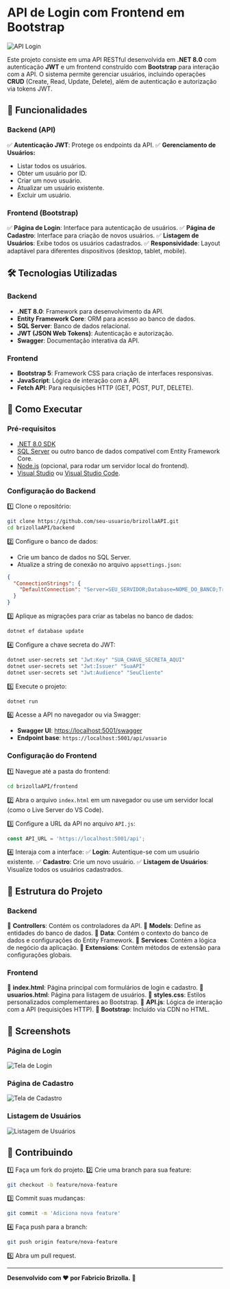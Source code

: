 # API de Login com Frontend em Bootstrap

![API Login](https://www.bootstrapdash.com/wp-content/uploads/2017/08/ASP.NET-with-Core-Bootstrap-scaled.jpg)

Este projeto consiste em uma API RESTful desenvolvida em **.NET 8.0** com autenticação **JWT** e um frontend construído com **Bootstrap** para interação com a API. O sistema permite gerenciar usuários, incluindo operações **CRUD** (Create, Read, Update, Delete), além de autenticação e autorização via tokens JWT.

## 📌 Funcionalidades

### Backend (API)
✅ **Autenticação JWT**: Protege os endpoints da API.
✅ **Gerenciamento de Usuários:**
- Listar todos os usuários.
- Obter um usuário por ID.
- Criar um novo usuário.
- Atualizar um usuário existente.
- Excluir um usuário.

### Frontend (Bootstrap)
✅ **Página de Login**: Interface para autenticação de usuários.
✅ **Página de Cadastro**: Interface para criação de novos usuários.
✅ **Listagem de Usuários**: Exibe todos os usuários cadastrados.
✅ **Responsividade**: Layout adaptável para diferentes dispositivos (desktop, tablet, mobile).

## 🛠️ Tecnologias Utilizadas

### Backend
- **.NET 8.0**: Framework para desenvolvimento da API.
- **Entity Framework Core**: ORM para acesso ao banco de dados.
- **SQL Server**: Banco de dados relacional.
- **JWT (JSON Web Tokens)**: Autenticação e autorização.
- **Swagger**: Documentação interativa da API.

### Frontend
- **Bootstrap 5**: Framework CSS para criação de interfaces responsivas.
- **JavaScript**: Lógica de interação com a API.
- **Fetch API**: Para requisições HTTP (GET, POST, PUT, DELETE).

## 🚀 Como Executar

### Pré-requisitos

- [.NET 8.0 SDK](https://dotnet.microsoft.com/download/dotnet/8.0)
- [SQL Server](https://www.microsoft.com/pt-br/sql-server/sql-server-downloads) ou outro banco de dados compatível com Entity Framework Core.
- [Node.js](https://nodejs.org/) (opcional, para rodar um servidor local do frontend).
- [Visual Studio](https://visualstudio.microsoft.com/) ou [Visual Studio Code](https://code.visualstudio.com/).

### Configuração do Backend

1️⃣ Clone o repositório:
```bash
git clone https://github.com/seu-usuario/brizollaAPI.git
cd brizollaAPI/backend
```

2️⃣ Configure o banco de dados:
- Crie um banco de dados no SQL Server.
- Atualize a string de conexão no arquivo `appsettings.json`:

```json
{
  "ConnectionStrings": {
    "DefaultConnection": "Server=SEU_SERVIDOR;Database=NOME_DO_BANCO;Trusted_Connection=True;"
  }
}
```

3️⃣ Aplique as migrações para criar as tabelas no banco de dados:
```bash
dotnet ef database update
```

4️⃣ Configure a chave secreta do JWT:
```bash
dotnet user-secrets set "Jwt:Key" "SUA_CHAVE_SECRETA_AQUI"
dotnet user-secrets set "Jwt:Issuer" "SuaAPI"
dotnet user-secrets set "Jwt:Audience" "SeuCliente"
```

5️⃣ Execute o projeto:
```bash
dotnet run
```

6️⃣ Acesse a API no navegador ou via Swagger:
- **Swagger UI**: [https://localhost:5001/swagger](https://localhost:5001/swagger)
- **Endpoint base**: `https://localhost:5001/api/usuario`

### Configuração do Frontend

1️⃣ Navegue até a pasta do frontend:
```bash
cd brizollaAPI/frontend
```

2️⃣ Abra o arquivo `index.html` em um navegador ou use um servidor local (como o Live Server do VS Code).

3️⃣ Configure a URL da API no arquivo `API.js`:
```javascript
const API_URL = 'https://localhost:5001/api';
```

4️⃣ Interaja com a interface:
✅ **Login**: Autentique-se com um usuário existente.
✅ **Cadastro**: Crie um novo usuário.
✅ **Listagem de Usuários**: Visualize todos os usuários cadastrados.

## 📂 Estrutura do Projeto

### Backend
📁 **Controllers**: Contém os controladores da API.
📁 **Models**: Define as entidades do banco de dados.
📁 **Data**: Contém o contexto do banco de dados e configurações do Entity Framework.
📁 **Services**: Contém a lógica de negócio da aplicação.
📁 **Extensions**: Contém métodos de extensão para configurações globais.

### Frontend
📄 **index.html**: Página principal com formulários de login e cadastro.
📄 **usuarios.html**: Página para listagem de usuários.
📄 **styles.css**: Estilos personalizados complementares ao Bootstrap.
📄 **API.js**: Lógica de interação com a API (requisições HTTP).
📄 **Bootstrap**: Incluído via CDN no HTML.

## 📸 Screenshots

### Página de Login
![Tela de Login](https://via.placeholder.com/800x400?text=Tela+de+Login)

### Página de Cadastro
![Tela de Cadastro](https://via.placeholder.com/800x400?text=Tela+de+Cadastro)

### Listagem de Usuários
![Listagem de Usuários](https://via.placeholder.com/800x400?text=Listagem+de+Usuários)

## 🤝 Contribuindo

1️⃣ Faça um fork do projeto.
2️⃣ Crie uma branch para sua feature:
```bash
git checkout -b feature/nova-feature
```
3️⃣ Commit suas mudanças:
```bash
git commit -m 'Adiciona nova feature'
```
4️⃣ Faça push para a branch:
```bash
git push origin feature/nova-feature
```
5️⃣ Abra um pull request.



---

**Desenvolvido com ❤️ por Fabricio Brizolla.** 🚀
